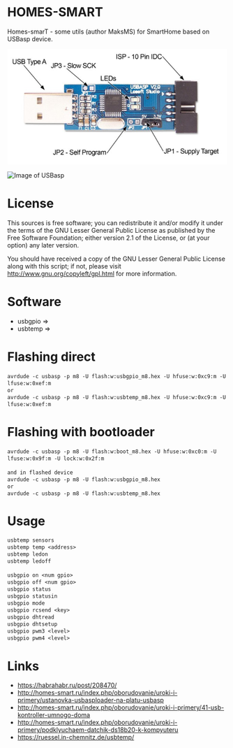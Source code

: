 HOMES-SMART
===========

Homes-smarT - some utils (author MaksMS) for SmartHome based on USBasp device.

![Image of USBasp](./hardware/usbasp_board.jpg)

![Image of USBasp](https://raw.githubusercontent.com/ZigFisher/Glutinium/master/homes-smart/hardware/usbasp_board.jpg)


License
=======

This sources is free software; you can redistribute it and/or modify it under the terms of
the GNU Lesser General Public License as published by the Free Software Foundation;
either version 2.1 of the License, or (at your option) any later version.

You should have received a copy of the GNU Lesser General Public License along with this
script; if not, please visit http://www.gnu.org/copyleft/gpl.html for more information.


Software
========

* usbgpio =>
* usbtemp =>




Flashing direct
===============
	
	avrdude -c usbasp -p m8 -U flash:w:usbgpio_m8.hex -U hfuse:w:0xc9:m -U lfuse:w:0xef:m
	or
	avrdude -c usbasp -p m8 -U flash:w:usbtemp_m8.hex -U hfuse:w:0xc9:m -U lfuse:w:0xef:m


Flashing with bootloader
========================
	
	avrdude -c usbasp -p m8 -U flash:w:boot_m8.hex -U hfuse:w:0xc0:m -U lfuse:w:0x9f:m -U lock:w:0x2f:m
	
	and in flashed device
	avrdude -c usbasp -p m8 -U flash:w:usbgpio_m8.hex
	or
	avrdude -c usbasp -p m8 -U flash:w:usbtemp_m8.hex


Usage
=====
	
	usbtemp sensors
	usbtemp temp <address>
	usbtemp ledon
	usbtemp ledoff
	
	usbgpio on <num gpio>
	usbgpio off <num gpio>
	usbgpio status
	usbgpio statusin
	usbgpio mode
	usbgpio rcsend <key>
	usbgpio dhtread
	usbgpio dhtsetup
	usbgpio pwm3 <level>
	usbgpio pwm4 <level>


Links
=====

* https://habrahabr.ru/post/208470/
* http://homes-smart.ru/index.php/oborudovanie/uroki-i-primery/ustanovka-usbasploader-na-platu-usbasp
* http://homes-smart.ru/index.php/oborudovanie/uroki-i-primery/41-usb-kontroller-umnogo-doma
* http://homes-smart.ru/index.php/oborudovanie/uroki-i-primery/podklyuchaem-datchik-ds18b20-k-kompyuteru
* https://ruessel.in-chemnitz.de/usbtemp/
